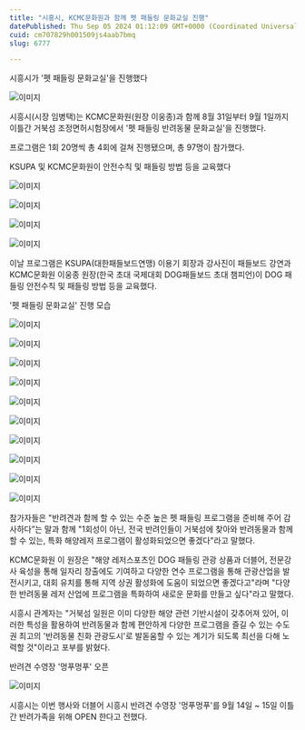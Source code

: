 ```yaml
---
title: "시흥시, KCMC문화원과 함께 펫 패들링 문화교실 진행"
datePublished: Thu Sep 05 2024 01:12:09 GMT+0000 (Coordinated Universal Time)
cuid: cm707829h001509js4aab7bmq
slug: 6777

---
```



시흥시가 '펫 패들링 문화교실'을 진행했다

![이미지](https://cdn.hashnode.com/res/hashnode/image/upload/v1739261185330/a05b4d0c-34f2-4ba6-9272-fdb1df3fcb9a.jpeg)

시흥시(시장 임병택)는 KCMC문화원(원장 이웅종)과 함께 8월 31일부터 9월 1일까지 이틀간 거북섬 조정면허시험장에서 '펫 패들링 반려동물 문화교실'을 진행했다.

프로그램은 1회 20명씩 총 4회에 걸쳐 진행됐으며, 총 97명이 참가했다.

KSUPA 및 KCMC문화원이 안전수칙 및 패들링 방법 등을 교육했다

![이미지](https://cdn.hashnode.com/res/hashnode/image/upload/v1739261187958/f7ef7705-8ef7-47ae-af34-7d9ae3fa5b81.jpeg)

![이미지](https://cdn.hashnode.com/res/hashnode/image/upload/v1739261190099/2ce595eb-bdc2-4791-83af-305e3db421f9.jpeg)

![이미지](https://cdn.hashnode.com/res/hashnode/image/upload/v1739261192355/3c0201ed-a2da-48be-8a36-e2c25cc7993d.jpeg)

![이미지](https://cdn.hashnode.com/res/hashnode/image/upload/v1739261194374/b5ca8939-1d9b-4f45-9c2a-50ff7867a1f5.jpeg)

이날 프로그램은 KSUPA(대한패들보드연맹) 이용기 회장과 강사진이 패들보드 강연과 KCMC문화원 이웅종 원장(한국 초대 국제대회 DOG패들보드 초대 챔피언)이 DOG 패들링 안전수칙 및 패들링 방법 등을 교육했다.

'펫 패들링 문화교실' 진행 모습

![이미지](https://cdn.hashnode.com/res/hashnode/image/upload/v1739261196754/7be50a32-9108-41bb-9960-dd62309c199d.jpeg)

![이미지](https://cdn.hashnode.com/res/hashnode/image/upload/v1739261198951/7e9d1596-287b-4c1c-b5b6-8e7b8416e596.jpeg)

![이미지](https://cdn.hashnode.com/res/hashnode/image/upload/v1739261200930/7e4e08d9-8126-42a6-9d5d-e2ee65e35c8b.jpeg)

![이미지](https://cdn.hashnode.com/res/hashnode/image/upload/v1739261203136/8b2f423a-9734-45fe-88eb-61618a63a09b.jpeg)

![이미지](https://cdn.hashnode.com/res/hashnode/image/upload/v1739261205316/ab023316-9320-4f37-8b2d-b0e7cb76f85a.jpeg)

![이미지](https://cdn.hashnode.com/res/hashnode/image/upload/v1739261207517/22742c32-c97d-4064-a599-b8992a87f9d1.jpeg)

![이미지](https://cdn.hashnode.com/res/hashnode/image/upload/v1739261209471/0fa22524-da7b-4fd2-a0c4-7961bf0268a2.jpeg)

![이미지](https://cdn.hashnode.com/res/hashnode/image/upload/v1739261211441/4e30c068-8f0f-4db5-b405-780c59ad2554.jpeg)

![이미지](https://cdn.hashnode.com/res/hashnode/image/upload/v1739261213591/9d8d8d9b-1cb2-43f4-a66e-4d19814aedd9.jpeg)

![이미지](https://cdn.hashnode.com/res/hashnode/image/upload/v1739261215479/377cd55f-8be2-4aa9-86cc-a624999b1c3f.jpeg)

참가자들은 "반려견과 함께 할 수 있는 수준 높은 펫 패들링 프로그램을 준비해 주어 감사하다”는 말과 함께 "1회성이 아닌, 전국 반려인들이 거북섬에 찾아와 반려동물과 함께 할 수 있는, 특화 해양레저 프로그램이 활성화되었으면 좋겠다"라고 말했다.

KCMC문화원 이 원장은 "해양 레저스포츠인 DOG 패들링 관광 상품과 더블어, 전문강사 육성을 통해 일자리 창출에도 기여하고 다양한 연수 프로그램을 통해 관광산업을 발전시키고, 대회 유치를 통해 지역 상권 활성화에 도움이 되었으면 좋겠다고"라며 "다양한 반려동물 레저 산업에 프로그램을 특화하여 새로운 문화를 만들고 싶다"라고 말했다.

시흥시 관계자는 "거북섬 일원은 이미 다양한 해양 관련 기반시설이 갖추어져 있어, 이러한 특성을 활용하여 반려동물과 함께 편안하게 다양한 프로그램을 즐길 수 있는 수도권 최고의 '반려동물 친화 관광도시'로 발돋움할 수 있는 계기가 되도록 최선을 다해 노력할 것"이라고 포부를 밝혔다.

반려견 수영장 '멍푸멍푸' 오픈

![이미지](https://cdn.hashnode.com/res/hashnode/image/upload/v1739261217664/eb14ba93-ab7a-4cad-a54a-a7664e4f228b.jpeg)

시흥시는 이번 행사와 더블어 시흥시 반려견 수영장 '멍푸멍푸'를 9월 14일 ~ 15일 이틀간 반려가족을 위해 OPEN 한다고 전했다.
